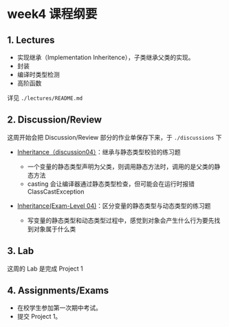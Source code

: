 # week4 课程纲要

## 1. Lectures

- 实现继承（Implementation Inheritence），子类继承父类的实现。
- 封装
- 编译时类型检测
- 高阶函数

详见 `./lectures/README.md`

## 2. Discussion/Review

这周开始会把 Discussion/Review 部分的作业单保存下来，于 `./discussions` 下

- [Inheritance（discussion04）](https://drive.google.com/file/d/19GsS_5ZH-UQU1wSifvRNdqC2Qgueb7_L/view)：继承与静态类型校验的练习题
  - 一个变量的静态类型声明为父类，则调用静态方法时，调用的是父类的静态方法
  - casting 会让编译器通过静态类型检查，但可能会在运行时报错 ClassCastException

- [Inheritance(Exam-Level 04)](https://drive.google.com/file/d/1R7Zxxt_xu-gIZuJXsqeXkGn-T_hgUZ0A/view?usp=share_link)：区分变量的静态类型与动态类型的练习题
  - 写变量的静态类型和动态类型过程中，感觉到对象会产生什么行为要先找到对象属于什么类

## 3. Lab

这周的 Lab 是完成 Project 1

## 4. Assignments/Exams

- 在校学生参加第一次期中考试。
- 提交 Project 1。